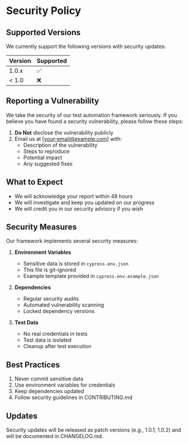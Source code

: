 # Security Policy

## Supported Versions

We currently support the following versions with security updates:

| Version | Supported          |
| ------- | ------------------ |
| 1.0.x   | :white_check_mark: |
| < 1.0   | :x:                |

## Reporting a Vulnerability

We take the security of our test automation framework seriously. If you believe you have found a security vulnerability, please follow these steps:

1. **Do Not** disclose the vulnerability publicly
2. Email us at [your-email@example.com] with:
   - Description of the vulnerability
   - Steps to reproduce
   - Potential impact
   - Any suggested fixes

## What to Expect

- We will acknowledge your report within 48 hours
- We will investigate and keep you updated on our progress
- We will credit you in our security advisory if you wish

## Security Measures

Our framework implements several security measures:

1. **Environment Variables**
   - Sensitive data is stored in `cypress.env.json`
   - This file is git-ignored
   - Example template provided in `cypress.env.example.json`

2. **Dependencies**
   - Regular security audits
   - Automated vulnerability scanning
   - Locked dependency versions

3. **Test Data**
   - No real credentials in tests
   - Test data is isolated
   - Cleanup after test execution

## Best Practices

1. Never commit sensitive data
2. Use environment variables for credentials
3. Keep dependencies updated
4. Follow security guidelines in CONTRIBUTING.md

## Updates

Security updates will be released as patch versions (e.g., 1.0.1, 1.0.2) and will be documented in CHANGELOG.md. 